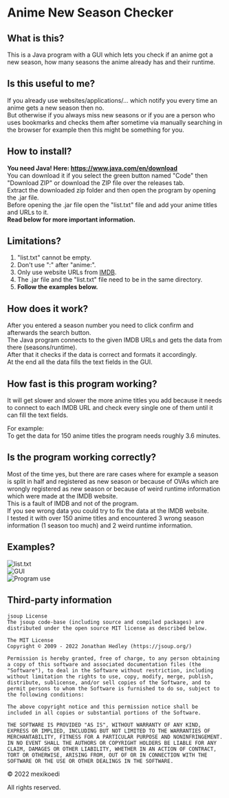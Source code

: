 # Anime New Season Checker

## What is this?
This is a Java program with a GUI which lets you check if an anime got a new season, how many seasons the anime already has and their runtime.

## Is this useful to me?
If you already use websites/applications/... which notify you every time an anime gets a new season then no. <br>
But otherwise if you always miss new seasons or if you are a person who uses bookmarks and checks them after sometime via manually searching in the browser for example then this might be something for you.

## How to install?
**You need Java! Here: https://www.java.com/en/download** <br>
You can download it if you select the green button named "Code" then "Download ZIP" or download the ZIP file over the releases tab. <br>
Extract the downloaded zip folder and then open the program by opening the .jar file. <br>
Before opening the .jar file open the "list.txt" file and add your anime titles and URLs to it. <br>
**Read below for more important information.**

## Limitations?
1) "list.txt" cannot be empty. <br>
2) Don't use ":" after "anime:". <br>
3) Only use website URLs from [IMDB](https://www.imdb.com). <br>
4) The .jar file and the "list.txt" file need to be in the same directory. <br>
5) **Follow the examples below.**

## How does it work?
After you entered a season number you need to click confirm and afterwards the search button. <br>
The Java program connects to the given IMDB URLs and gets the data from there (seasons/runtime). <br> 
After that it checks if the data is correct and formats it accordingly. <br>
At the end all the data fills the text fields in the GUI.

## How fast is this program working?
It will get slower and slower the more anime titles you add because it needs to connect to each IMDB URL and check every single one of them until it can fill the text fields.

For example: <br>
To get the data for 150 anime titles the program needs roughly 3.6 minutes.

## Is the program working correctly?
Most of the time yes, but there are rare cases where for example a season is split in half and registered as new season or because of OVAs which are wrongly registered as new season or because of weird runtime information which were made at the IMDB website. <br>
This is a fault of IMDB and not of the program. <br>
If you see wrong data you could try to fix the data at the IMDB website. <br>
I tested it with over 150 anime titles and encountered 3 wrong season information (1 season too much) and 2 weird runtime information.

## Examples?
![list.txt](https://i.ibb.co/mDnLMdd/example1.png "list.txt") <br>
![GUI](https://i.ibb.co/R3qWfzN/example2.png "GUI") <br>
![Program use](https://i.ibb.co/12BkZJh/example3.png "Program use")

## Third-party information
```
jsoup License
The jsoup code-base (including source and compiled packages) are distributed under the open source MIT license as described below.

The MIT License
Copyright © 2009 - 2022 Jonathan Hedley (https://jsoup.org/)

Permission is hereby granted, free of charge, to any person obtaining a copy of this software and associated documentation files (the "Software"), to deal in the Software without restriction, including without limitation the rights to use, copy, modify, merge, publish, distribute, sublicense, and/or sell copies of the Software, and to permit persons to whom the Software is furnished to do so, subject to the following conditions:

The above copyright notice and this permission notice shall be included in all copies or substantial portions of the Software.

THE SOFTWARE IS PROVIDED "AS IS", WITHOUT WARRANTY OF ANY KIND, EXPRESS OR IMPLIED, INCLUDING BUT NOT LIMITED TO THE WARRANTIES OF MERCHANTABILITY, FITNESS FOR A PARTICULAR PURPOSE AND NONINFRINGEMENT. IN NO EVENT SHALL THE AUTHORS OR COPYRIGHT HOLDERS BE LIABLE FOR ANY CLAIM, DAMAGES OR OTHER LIABILITY, WHETHER IN AN ACTION OF CONTRACT, TORT OR OTHERWISE, ARISING FROM, OUT OF OR IN CONNECTION WITH THE SOFTWARE OR THE USE OR OTHER DEALINGS IN THE SOFTWARE.
```

© 2022 mexikoedi 

All rights reserved.
